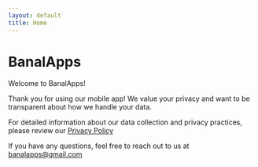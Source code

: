 ```yaml
---
layout: default
title: Home
---
```


# BanalApps

Welcome to BanalApps!

Thank you for using our mobile app! We value your privacy and want to be transparent about how we handle your data.

For detailed information about our data collection and privacy practices, please review our [Privacy Policy](https://banalapps.github.io/PRIVACY)

If you have any questions, feel free to reach out to us at [banalapps@gmail.com](mailto:banalapps@gmail.com)
